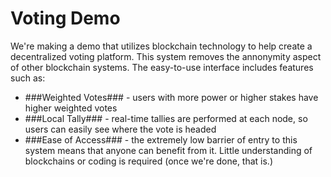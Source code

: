 # Voting Demo
We're making a demo that utilizes blockchain technology to help create a decentralized voting platform. This system removes the annonymity aspect of other blockchain systems. The easy-to-use interface includes features such as:
* ###Weighted Votes### - users with more power or higher stakes have higher weighted votes
* ###Local Tally### - real-time tallies are performed at each node, so users can easily see where the vote is headed
* ###Ease of Access### - the extremely low barrier of entry to this system means that anyone can benefit from it. Little understanding of blockchains or coding is required (once we're done, that is.)

